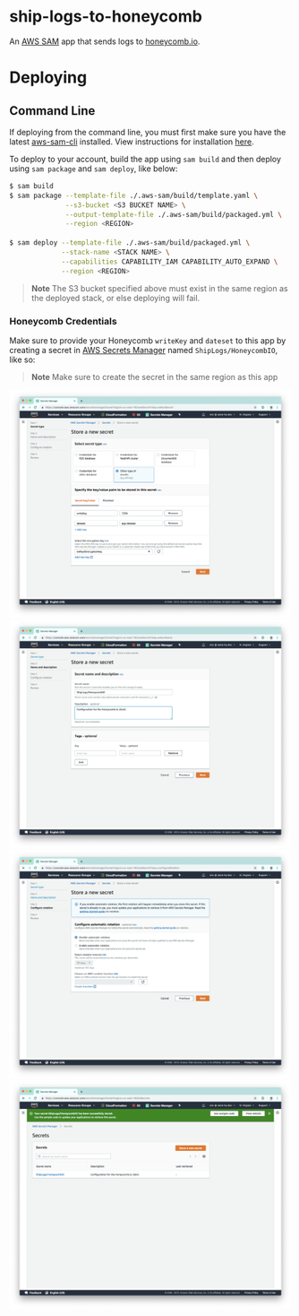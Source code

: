 # ship-logs-to-honeycomb

An [AWS SAM](https://github.com/awslabs/serverless-application-model) app that sends logs to [honeycomb.io](http://honeycomb.io/).

# Deploying

## Command Line

If deploying from the command line, you must first make sure you have the latest [aws-sam-cli](https://github.com/awslabs/aws-sam-cli) installed. View instructions for installation [here](https://docs.aws.amazon.com/serverless-application-model/latest/developerguide/serverless-sam-cli-install.html).

To deploy to your account, build the app using `sam build` and then deploy using `sam package` and `sam deploy`, like below:

```bash
$ sam build
$ sam package --template-file ./.aws-sam/build/template.yaml \
              --s3-bucket <S3 BUCKET NAME> \
              --output-template-file ./.aws-sam/build/packaged.yml \
              --region <REGION>

$ sam deploy --template-file ./.aws-sam/build/packaged.yml \
             --stack-name <STACK NAME> \
             --capabilities CAPABILITY_IAM CAPABILITY_AUTO_EXPAND \
             --region <REGION>
```

> **Note** The S3 bucket specified above must exist in the same region as the deployed stack, or else deploying will fail.

### Honeycomb Credentials

Make sure to provide your Honeycomb `writeKey` and `dateset` to this app by creating a secret in [AWS Secrets Manager](https://docs.aws.amazon.com/secretsmanager/latest/userguide/intro.html) named `ShipLogs/HoneycombIO`, like so:

> **Note** Make sure to create the secret in the same region as this app

![Create Secret Step 1](/assets/create-secret-1.png)
![Create Secret Step 2](/assets/create-secret-2.png)
![Create Secret Step 3](/assets/create-secret-3.png)
![Create Secret Step 4](/assets/create-secret-4.png)

